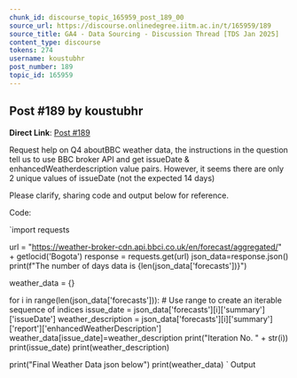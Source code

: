 ```yaml
---
chunk_id: discourse_topic_165959_post_189_00
source_url: https://discourse.onlinedegree.iitm.ac.in/t/165959/189
source_title: GA4 - Data Sourcing - Discussion Thread [TDS Jan 2025]
content_type: discourse
tokens: 274
username: koustubhr
post_number: 189
topic_id: 165959
---
```


## Post #189 by koustubhr

**Direct Link**: [Post #189](https://discourse.onlinedegree.iitm.ac.in/t/165959/189)

Request help on Q4 aboutBBC weather data, the instructions in the question tell us to use BBC broker API and get issueDate &amp; enhancedWeatherdescription value pairs. However, it seems there are only 2 unique values of issueDate (not the expected 14 days)

Please clarify, sharing code and output below for reference.

Code:

`import requests

url = "https://weather-broker-cdn.api.bbci.co.uk/en/forecast/aggregated/" + getlocid('Bogota')
response = requests.get(url)
json_data=response.json()
print(f"The number of days data is {len(json_data['forecasts'])}")

weather_data = {}

for i in range(len(json_data['forecasts'])): # Use range to create an iterable sequence of indices
 issue_date = json_data['forecasts'][i]['summary']['issueDate']
 weather_description = json_data['forecasts'][i]['summary']['report']['enhancedWeatherDescription']
 weather_data[issue_date]=weather_description
 print("Iteration No. " + str(i))
 print(issue_date)
 print(weather_description)
 
print("Final Weather Data json below")
print(weather_data)
`
Output
